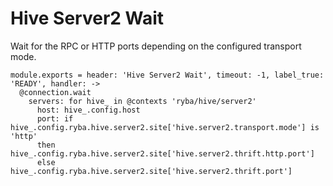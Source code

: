 
# Hive Server2 Wait

Wait for the RPC or HTTP ports depending on the configured transport mode.

    module.exports = header: 'Hive Server2 Wait', timeout: -1, label_true: 'READY', handler: ->
      @connection.wait
        servers: for hive_ in @contexts 'ryba/hive/server2'
          host: hive_.config.host
          port: if hive_.config.ryba.hive.server2.site['hive.server2.transport.mode'] is 'http'
          then hive_.config.ryba.hive.server2.site['hive.server2.thrift.http.port']
          else hive_.config.ryba.hive.server2.site['hive.server2.thrift.port']
